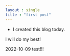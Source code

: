```yaml
---
layout : single
title : "first post"
---
```


* I created this blog today.

I will do my best!

2022-10-09 test!!!

